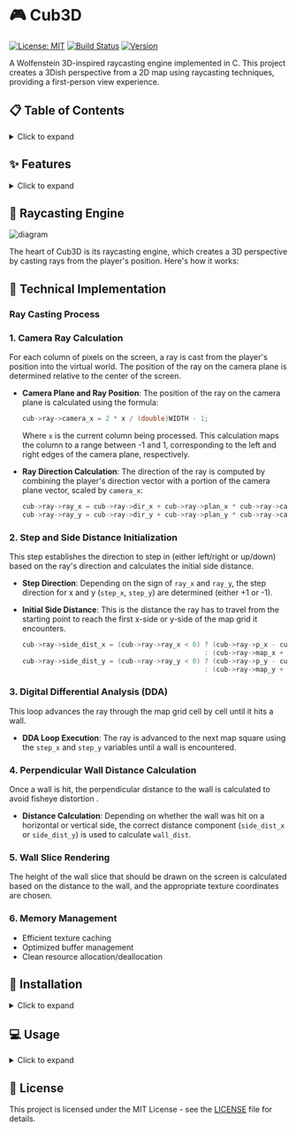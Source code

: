 # 🎮 Cub3D

[![License: MIT](https://img.shields.io/badge/License-MIT-yellow.svg)](https://opensource.org/licenses/MIT)
[![Build Status](https://img.shields.io/badge/build-passing-brightgreen)]()
[![Version](https://img.shields.io/badge/version-1.0.0-blue)]()

A Wolfenstein 3D-inspired raycasting engine implemented in C. This project creates a 3Dish perspective from a 2D map using raycasting techniques, providing a first-person view experience.

## 📋 Table of Contents
<details>
<summary>Click to expand</summary>

- [Features](#features)
- [Installation](#installation)
- [Usage](#usage)
- [Raycasting Engine](#raycasting-engine)
- [Technical Implementation](#technical-implementation)
- [License](#license)

</details>

## ✨ Features
<details>
<summary>Click to expand</summary>

- **3D Rendering**: Real-time rendering using raycasting techniques
- **Textured Walls**: Support for different wall textures
- **Player Movement**: Smooth movement and rotation controls
- **Map Parsing**: Custom map format support with validation
- **Collision Detection**: Prevents walking through walls
- **Minimap**: Optional 2D representation of the game world
- **Performance Optimization**: Efficient rendering algorithms
- **Error Handling**: Robust input validation and error messaging

</details>

## 🎯 Raycasting Engine
![diagram](https://github.com/user-attachments/assets/f6c007be-ee82-4c41-a90b-735c7c25c054)

The heart of Cub3D is its raycasting engine, which creates a 3D perspective by casting rays from the player's position. Here's how it works:

## 🔧 Technical Implementation

### Ray Casting Process

### 1. Camera Ray Calculation
For each column of pixels on the screen, a ray is cast from the player's position into the virtual world. The position of the ray on the camera plane is determined relative to the center of the screen.

- **Camera Plane and Ray Position**:
  The position of the ray on the camera plane is calculated using the formula:
  
  ```C
  cub->ray->camera_x = 2 * x / (double)WIDTH - 1;
  ```
  
  Where `x` is the current column being processed. This calculation maps the column to a range between -1 and 1, corresponding to the left and right edges of the camera plane, respectively.

- **Ray Direction Calculation**:
  The direction of the ray is computed by combining the player's direction vector with a portion of the camera plane vector, scaled by `camera_x`:
  
  ```C
  cub->ray->ray_x = cub->ray->dir_x + cub->ray->plan_x * cub->ray->camera_x;
  cub->ray->ray_y = cub->ray->dir_y + cub->ray->plan_y * cub->ray->camera_x;
  ```

### 2. Step and Side Distance Initialization
This step establishes the direction to step in (either left/right or up/down) based on the ray's direction and calculates the initial side distance.

- **Step Direction**:
  Depending on the sign of `ray_x` and `ray_y`, the step direction for x and y (`step_x`, `step_y`) are determined (either +1 or -1).

- **Initial Side Distance**:
  This is the distance the ray has to travel from the starting point to reach the first x-side or y-side of the map grid it encounters.

  ```C
  cub->ray->side_dist_x = (cub->ray->ray_x < 0) ? (cub->ray->p_x - cub->ray->map_x) * cub->ray->delta_x
                                                : (cub->ray->map_x + 1.0 - cub->ray->p_x) * cub->ray->delta_x;
  cub->ray->side_dist_y = (cub->ray->ray_y < 0) ? (cub->ray->p_y - cub->ray->map_y) * cub->ray->delta_y
                                                : (cub->ray->map_y + 1.0 - cub->ray->p_y) * cub->ray->delta_y;
  ```

### 3. Digital Differential Analysis (DDA)
This loop advances the ray through the map grid cell by cell until it hits a wall.

- **DDA Loop Execution**:
  The ray is advanced to the next map square using the `step_x` and `step_y` variables until a wall is encountered.

### 4. Perpendicular Wall Distance Calculation
Once a wall is hit, the perpendicular distance to the wall is calculated to avoid fisheye distortion
.

- **Distance Calculation**:
  Depending on whether the wall was hit on a horizontal or vertical side, the correct distance component (`side_dist_x` or `side_dist_y`) is used to calculate `wall_dist`.

### 5. Wall Slice Rendering
The height of the wall slice that should be drawn on the screen is calculated based on the distance to the wall, and the appropriate texture coordinates are chosen.

### 6. Memory Management

- Efficient texture caching
- Optimized buffer management
- Clean resource allocation/deallocation


## 🚀 Installation
<details>
<summary>Click to expand</summary>

### Prerequisites
- GCC compiler
- Make
- MinilibX library (X11 development files)

### Steps

1. Clone the repository:
```bash
git clone https://github.com/Bengschor/cub3d.git
cd cub3d
```

2. Install dependencies (Ubuntu/Debian):
```bash
sudo apt-get install gcc make xorg libxext-dev libbsd-dev
```

3. Compile the project:
```bash
make bonus
```

</details>

## 💻 Usage
<details>
<summary>Click to expand</summary>

1. Launch the game with a map file:
```bash
./cub3D maps/default.cub
```

2. Controls:
```
W/S - Move forward/backward
A/D - Strafe left/right
←/→ - Rotate camera left/right
↑/↓ - Activate/desactivate map
M (if map is activated) - Full screen map

ESC - Exit game
```

3. Map file format:
```
NO ./path_to_north_texture.xpm    # North texture
SO ./path_to_south_texture.xpm    # South texture
WE ./path_to_west_texture.xpm     # West texture
EA ./path_to_east_texture.xpm     # East texture

# Map layout (1 for walls, 0 for empty space, N/S/E/W for player start position)
111111
100001
10N001
100001
111111
```

</details>

## 📄 License

This project is licensed under the MIT License - see the [LICENSE](LICENSE) file for details.
